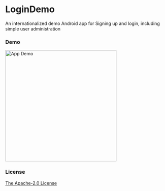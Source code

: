 # LoginDemo
An internationalized demo Android app for Signing up and login, including simple user administration

### Demo
<img src="resources/app-function-demo.gif" width="350" alt="App Demo" />

### License
<a href="https://github.com/lonelyenvoy/LoginDemo/blob/master/LICENSE" target="_blank">The Apache-2.0 License</a>
